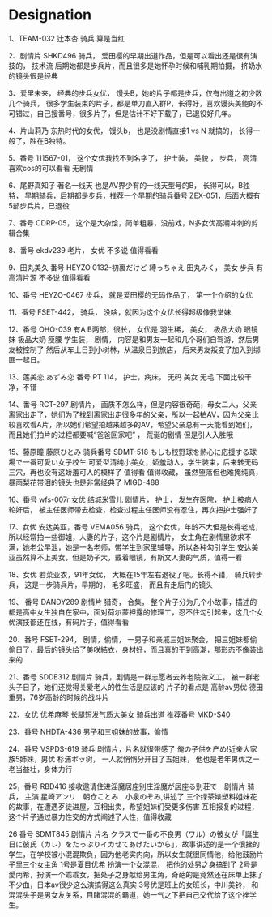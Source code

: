 # Designation
1、TEAM-032 辻本杏  骑兵 算是当红

2、剧情片 SHKD496  骑兵， 爱田樱的早期出道作品，但是可以看出还是很有演技的， 技术流
后期她都是步兵片，而且很多是她怀孕时候和哺乳期拍摄， 挤奶水的镜头很是经典

3、爱里未来， 经典的步兵女优， 馒头B，她的片子都是步兵，仅有出道之初少数几个骑兵， 很多学生装束的片子，都是单刀直入群P，长得好，喜欢馒头美鲍的不可错过，自己搜番号，很多片子，但是估计不好下载了，已退役好几年。

4、片山莉乃 东热时代的女优， 馒头b， 也是没剧情直接1 vs N 就搞的， 长得一般了，胜在B独特。

5、番号 111567-01， 这个女优我找不到名字了， 护士装， 美貌 ， 步兵， 高清 喜欢cos的可以看看 无剧情 

6、尾野真知子 著名一线天 也是AV界少有的一线天型号的B， 长得可以，B独特， 早期骑兵，后期都是步兵，推荐一个早期的骑兵番号 ZEX-051，后面大概有5部步兵片，已退役 

7、番号 CDRP-05， 这个是大杂烩，简单粗暴，没前戏，N多女优高潮冲刺的剪辑合集

8、番号 ekdv239  老片， 女优 不多说 值得看看

9、田丸美久 番号 HEYZO 0132-初裏だけど 縛っちゃえ 田丸みく， 美女 步兵 有高清片源 不多说 值得看看

10、番号 HEYZO-0467 步兵， 就是爱田樱的无码作品了， 第一个介绍的女优

11、番号 FSET-442， 骑兵， 没啥，就因为这个女优长得超级像我堂妹

12、番号 OHO-039 有A B两部，很长， 女优是 羽生稀， 美女， 极品大奶 眼镜妹 极品大奶 瘦腰 学生装， 剧情， 内容是和男友一起和几个哥们自驾游，然后男友被控制了 然后从车上日到小树林，从温泉日到旅店， 后来男友叛变了加入到绑匪一起日。

13、莲美恋 あずみ恋  番号 PT 114， 护士，病床， 无码 美女 无毛 下面比较干净，不错

14、番号 RCT-297 剧情片， 画质不怎么样，但是内容很奇葩，母女二人，父亲离家出走了，她们为了找到离家出走很多年的父亲，所以一起拍AV，因为父亲比较喜欢看A片，所以她们希望拍越来越多的AV，希望父亲总有一天能看到她们，而且她们拍片的过程都要喊“爸爸回家吧” ， 荒诞的剧情 但是引人入胜哦

15、藤原瞳 藤原ひとみ 骑兵番号 SDMT-518 もしも校野球を熱心に応援する球場で一番可愛い女子校生 可爱型清纯小美女，娇羞动人，学生装束，后来转无码 三穴，再也没有这娇羞可人的模样了 值得看 值得收藏，
虽然堕落但也难掩纯真， 暴雨梨花带泪的镜头也是非常经典了  MIGD-488

16、番号 wfs-007r 女优 结城米雪儿 剧情片， 护士， 发生在医院， 护士被病人轮奸后， 被主任医师带去检查，检查过程主任医师没有忍住，再次把护士强奸了

17、女优 安达美亚，番号 VEMA056 骑兵， 这个女优，年龄不大但是长得老成，所以经常拍一些御姐，人妻的片子，这个片是剧情片， 女主角在剧情里欲求不满，她老公早泄，她是一名老师，带学生到家里辅导，所以各种勾引学生 安达美亚虽然算不上美女，但是奶子大，戴着眼镜，有斯文人妻的气质，值得一看

18、女优 若菜亚衣，91年女优， 大概在15年左右退役了吧。长得不错， 骑兵转步兵， 这是一步骑兵片，早期的， 毛多旺盛， 而且有走后门的镜头

19、 番号 DANDY289 剧情片 猎奇， 合集， 整个片子分为几个小故事，描述的都是高中女生独自在家中，面对荷尔蒙袒露的修理工，忍不住勾引起来，这几个女优演技都还在线，有码片子，值得看看

20、番号 FSET-294， 剧情，偷情， 一男子和亲戚三姐妹聚会， 把三姐妹都偷偷日了，最后的镜头给了美咲結衣，身材好，而且真的干到高潮，那形态不像装出来的

21、番号 SDDE312 剧情片 骑兵，剧情是一群志愿者去养老院做义工， 被一群老头子日了，她们还觉得关爱老人的性生活是应该的  片子的看点是 高龄av男优 德田重男，76岁高龄的时候的战斗片 

22、女优 优希麻琴 长腿短发气质大美女 骑兵出道 推荐番号 MKD-S40

23、番号 NHDTA-436 男子和三姐妹的故事，偷情 

24、番号 VSPDS-619 骑兵 剧情片，片名就很带感了 俺の子供を产め!近亲大家族5姉妹，男优 杉浦ボッ树， 一人就悄悄分开日了五姐妹， 他也是老年男优之一 老当益壮，身体力行

25，番号 RBD416  接收邀请住进淫魔居座别庄淫魔が居座る别荘で　剧情片 骑兵， 主演 星崎アンリ　朝仓ことみ　小泉のぞみ,讲述了 三个绿茶婊塑料姐妹花的故事，在遭遇歹徒进屋，互相出卖，希望姐妹们受更多伤害 互相报复的过程，这个片子通过暴力性交的方式阐述了人性，值得收藏

26 番号 SDMT845  剧情片 片名 クラスで一番の不良男（ワル）の彼女が「誕生日に彼氏（カレ）をたっぷりイカせてあげたいから」，故事讲述的是一个很挫的学生，在学校被小混混欺负，因为他老实内向，所以女生就很同情他，给他鼓励片子里三个女主角
1号是夏目优希 扮演一个女混混， 把他的处男之身搞到了 
2号是愛內希，扮演一个乖乖女，把处子之身献给男主角，奇葩的是竟然还在床单上抹了不少血，日本av很少这么演搞得这么真实
3号优是班上的女班长，中川美铃， 和混混头子是男女友关系，目睹混混的霸道，她一气之下把自己交代给了这个挫学生。
